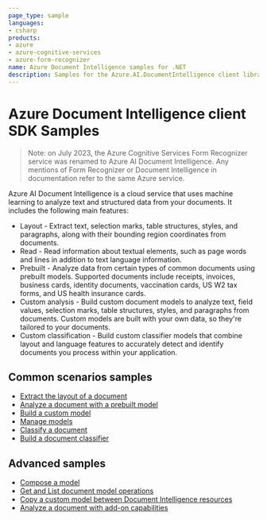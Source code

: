 ```yaml
---
page_type: sample
languages:
- csharp
products:
- azure
- azure-cognitive-services
- azure-form-recognizer
name: Azure Document Intelligence samples for .NET
description: Samples for the Azure.AI.DocumentIntelligence client library
---
```


# Azure Document Intelligence client SDK Samples

> Note: on July 2023, the Azure Cognitive Services Form Recognizer service was renamed to Azure AI Document Intelligence. Any mentions of Form Recognizer or Document Intelligence in documentation refer to the same Azure service.

Azure AI Document Intelligence is a cloud service that uses machine learning to analyze text and structured data from your documents. It includes the following main features:

- Layout - Extract text, selection marks, table structures, styles, and paragraphs, along with their bounding region coordinates from documents.
- Read - Read information about textual elements, such as page words and lines in addition to text language information.
- Prebuilt - Analyze data from certain types of common documents using prebuilt models. Supported documents include receipts, invoices, business cards, identity documents, vaccination cards, US W2 tax forms, and US health insurance cards.
- Custom analysis - Build custom document models to analyze text, field values, selection marks, table structures, styles, and paragraphs from documents. Custom models are built with your own data, so they're tailored to your documents.
- Custom classification - Build custom classifier models that combine layout and language features to accurately detect and identify documents you process within your application.

## Common scenarios samples
- [Extract the layout of a document](https://github.com/Azure/azure-sdk-for-net/tree/main/sdk/documentintelligence/Azure.AI.DocumentIntelligence/samples/Sample_ExtractLayout.md)
- [Analyze a document with a prebuilt model](https://github.com/Azure/azure-sdk-for-net/tree/main/sdk/documentintelligence/Azure.AI.DocumentIntelligence/samples/Sample_AnalyzeWithPrebuiltModel.md)
- [Build a custom model](https://github.com/Azure/azure-sdk-for-net/tree/main/sdk/documentintelligence/Azure.AI.DocumentIntelligence/samples/Sample_BuildCustomModel.md)
- [Manage models](https://github.com/Azure/azure-sdk-for-net/tree/main/sdk/documentintelligence/Azure.AI.DocumentIntelligence/samples/Sample_ManageModels.md)
- [Classify a document](https://github.com/Azure/azure-sdk-for-net/tree/main/sdk/documentintelligence/Azure.AI.DocumentIntelligence/samples/Sample_ClassifyDocument.md)
- [Build a document classifier](https://github.com/Azure/azure-sdk-for-net/tree/main/sdk/documentintelligence/Azure.AI.DocumentIntelligence/samples/Sample_BuildDocumentClassifier.md)

## Advanced samples
- [Compose a model](https://github.com/Azure/azure-sdk-for-net/tree/main/sdk/documentintelligence/Azure.AI.DocumentIntelligence/samples/Sample_ModelCompose.md)
- [Get and List document model operations](https://github.com/Azure/azure-sdk-for-net/tree/main/sdk/documentintelligence/Azure.AI.DocumentIntelligence/samples/Sample_GetAndListOperations.md)
- [Copy a custom model between Document Intelligence resources](https://github.com/Azure/azure-sdk-for-net/tree/main/sdk/documentintelligence/Azure.AI.DocumentIntelligence/samples/Sample_CopyCustomModel.md)
- [Analyze a document with add-on capabilities](https://github.com/Azure/azure-sdk-for-net/tree/main/sdk/documentintelligence/Azure.AI.DocumentIntelligence/samples/Sample_AddOnCapabilities.md)

